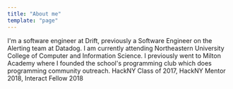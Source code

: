 ```yaml
---
title: "About me"
template: "page"
---
```


I'm a software engineer at Drift, previously a Software Engineer on the Alerting team at Datadog. I am currently attending Northeastern University College of Computer and Information Science. I previously went to Milton Academy where I founded the school's programming club which does programming community outreach. HackNY Class of 2017, HackNY Mentor 2018, Interact Fellow 2018